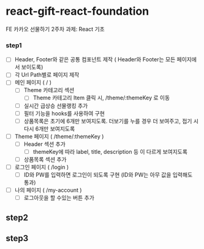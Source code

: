 # react-gift-react-foundation

FE 카카오 선물하기 2주차 과제: React 기초

### step1

- [ ] Header, Footer와 같은 공통 컴포넌트 제작 ( Header와 Footer는 모든 페이지에서 보이도록)
- [ ] 각 Url Path별로 페이지 제작
- [ ] 메인 페이지 ( / )
  - [ ] Theme 카테고리 섹션
    - [ ] Theme 카테고리 Item 클릭 시, /theme/:themeKey 로 이동
  - [ ] 실시간 급상승 선물랭킹 추가
  - [ ] 필터 기능을 hooks를 사용하여 구현
  - [ ] 상품목록은 초기에 6개만 보여지도록. 더보기를 누를 경우 더 보여주고, 접기 시 다시 6개만 보여지도록
- [ ] Theme 페이지 ( /theme/:themeKey )
  - [ ] Header 섹션 추가
    - [ ] themeKey에 따라 label, title, description 등 이 다르게 보여지도록
  - [ ] 상품목록 섹션 추가
- [ ] 로그인 페이지 ( /login )
  - [ ] ID와 PW를 입력하면 로그인이 되도록 구현 (ID와 PW는 아무 값을 입력해도 통과)
- [ ] 나의 페이지 ( /my-account )
  - [ ] 로그아웃을 할 수있는 버튼 추가

## step2

## step3
